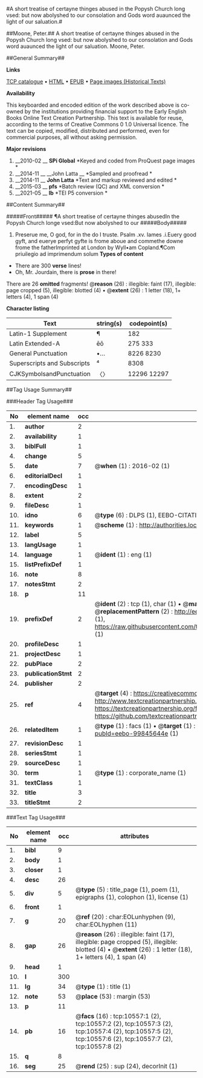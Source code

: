 #A short treatise of certayne thinges abused in the Popysh Church long vsed: but now abolyshed to our consolation and Gods word auaunced the light of our saluation.#

##Moone, Peter.##
A short treatise of certayne thinges abused in the Popysh Church long vsed: but now abolyshed to our consolation and Gods word auaunced the light of our saluation.
Moone, Peter.

##General Summary##

**Links**

[TCP catalogue](http://www.ota.ox.ac.uk/tcp/)  • 
[HTML](http://tei.it.ox.ac.uk/tcp/Texts-HTML/free/A07/A07665.html)  • 
[EPUB](http://tei.it.ox.ac.uk/tcp/Texts-EPUB/free/A07/A07665.epub) • 
[Page images (Historical Texts)](https://historicaltexts.jisc.ac.uk/eebo-99845644e)

**Availability**

This keyboarded and encoded edition of the work described above is co-owned by the
    institutions providing financial support to the Early English Books Online Text Creation
    Partnership. This text is available for reuse, according to the terms of  Creative Commons 0 1.0 Universal
    licence. The text can be copied, modified, distributed and performed, even for commercial
    purposes, all without asking permission.

**Major revisions**

1. __2010-02 __ __SPi Global__ *Keyed and coded from ProQuest page images *
1. __2014-11 __ __John Latta __ *Sampled and proofread *
1. __2014-11 __ __John Latta__ *Text and markup reviewed and edited *
1. __2015-03 __ __pfs__ *Batch review (QC) and XML conversion *
1. __2021-05 __ __lb__ *TEI P5 conversion *

##Content Summary##

#####Front#####
¶A short treatise of certayne thinges abusedIn the Popysh Church longe vsed:But now abolyshed to our
#####Body#####

1. Preserue me, O god, for in the do I truste. Psalm .xv.
Iames .i.Euery good gyft, and euerye perfyt gyfte is frome aboue and commethe downe frome the fatherImprinted at London by Wyll•am Copland.¶Com priuilegio ad imprimendum solum
**Types of content**

  * There are 300 **verse** lines!
  * Oh, Mr. Jourdain, there is **prose** in there!

There are 26 **omitted** fragments! 
 @__reason__ (26) : illegible: faint (17), illegible: page cropped (5), illegible: blotted (4)  •  @__extent__ (26) : 1 letter (18), 1+ letters (4), 1 span (4)

**Character listing**


|Text|string(s)|codepoint(s)|
|---|---|---|
|Latin-1 Supplement|¶|182|
|Latin Extended-A|ēō|275 333|
|General Punctuation|•…|8226 8230|
|Superscripts             and Subscripts|⁴|8308|
|CJKSymbolsandPunctuation|〈〉|12296 12297|

##Tag Usage Summary##

###Header Tag Usage###

|No|element name|occ|attributes|
|---|---|---|---|
|1.|__author__|2||
|2.|__availability__|1||
|3.|__biblFull__|1||
|4.|__change__|5||
|5.|__date__|7| @__when__ (1) : 2016-02 (1)|
|6.|__editorialDecl__|1||
|7.|__encodingDesc__|1||
|8.|__extent__|2||
|9.|__fileDesc__|1||
|10.|__idno__|6| @__type__ (6) : DLPS (1), EEBO-CITATION (1), VID (1), EEBO-PROQUEST (1), STC (2)|
|11.|__keywords__|1| @__scheme__ (1) : http://authorities.loc.gov/ (1)|
|12.|__label__|5||
|13.|__langUsage__|1||
|14.|__language__|1| @__ident__ (1) : eng (1)|
|15.|__listPrefixDef__|1||
|16.|__note__|8||
|17.|__notesStmt__|2||
|18.|__p__|11||
|19.|__prefixDef__|2| @__ident__ (2) : tcp (1), char (1)  •  @__matchPattern__ (2) : ([0-9\-]+):([0-9IVX]+) (1), (.+) (1)  •  @__replacementPattern__ (2) : http://eebo.chadwyck.com/downloadtiff?vid=$1&page=$2 (1), https://raw.githubusercontent.com/textcreationpartnership/Texts/master/tcpchars.xml#$1 (1)|
|20.|__profileDesc__|1||
|21.|__projectDesc__|1||
|22.|__pubPlace__|2||
|23.|__publicationStmt__|2||
|24.|__publisher__|2||
|25.|__ref__|4| @__target__ (4) : https://creativecommons.org/publicdomain/zero/1.0/ (1), http://www.textcreationpartnership.org/docs/. (1), https://textcreationpartnership.org/faq/#faq05 (1), https://github.com/textcreationpartnership (1)|
|26.|__relatedItem__|1| @__type__ (1) : facs (1)  •  @__target__ (1) : https://data.historicaltexts.jisc.ac.uk/view?pubId=eebo-99845644e (1)|
|27.|__revisionDesc__|1||
|28.|__seriesStmt__|1||
|29.|__sourceDesc__|1||
|30.|__term__|1| @__type__ (1) : corporate_name (1)|
|31.|__textClass__|1||
|32.|__title__|3||
|33.|__titleStmt__|2||


###Text Tag Usage###

|No|element name|occ|attributes|
|---|---|---|---|
|1.|__bibl__|9||
|2.|__body__|1||
|3.|__closer__|1||
|4.|__desc__|26||
|5.|__div__|5| @__type__ (5) : title_page (1), poem (1), epigraphs (1), colophon (1), license (1)|
|6.|__front__|1||
|7.|__g__|20| @__ref__ (20) : char:EOLunhyphen (9), char:EOLhyphen (11)|
|8.|__gap__|26| @__reason__ (26) : illegible: faint (17), illegible: page cropped (5), illegible: blotted (4)  •  @__extent__ (26) : 1 letter (18), 1+ letters (4), 1 span (4)|
|9.|__head__|1||
|10.|__l__|300||
|11.|__lg__|34| @__type__ (1) : title (1)|
|12.|__note__|53| @__place__ (53) : margin (53)|
|13.|__p__|11||
|14.|__pb__|16| @__facs__ (16) : tcp:10557:1 (2), tcp:10557:2 (2), tcp:10557:3 (2), tcp:10557:4 (2), tcp:10557:5 (2), tcp:10557:6 (2), tcp:10557:7 (2), tcp:10557:8 (2)|
|15.|__q__|8||
|16.|__seg__|25| @__rend__ (25) : sup (24), decorInit (1)|
